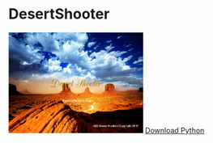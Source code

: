# DesertShooter
<img src="https://github.com/dnarine1585/Desert-Shooter/blob/master/startscreen.PNG" height="200px">
<a href="https://www.python.org/downloads/">Download Python</a>
